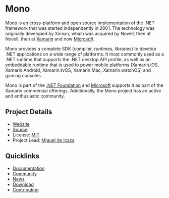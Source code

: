 # Mono

[Mono](http://mono-project.com) is an cross-platform and open source implementation of the .NET framework 
that was started independently in 2001.   The technology was originally developed
by Ximian, which was acquired by Novell, then at Novell, then at [Xamarin](http://xamarin.com) and 
now [Microsoft](http://microsoft.com).

Mono provides a complete SDK (compiler, runtimes, libraries) to develop .NET applications on 
a wide range of platforms.   It most commonly used as a .NET runtime that supports the .NET desktop
API profile, as well as an embeddable runtime that is used to power mobile platforms (Xamarin.iOS,
Xamarin.Android, Xamarin.tvOS, Xamarin.Mac, Xamarin.watchOS) and gaming consoles.

Mono is part of the [.NET Foundation](https://dotnetfoundation.org/) and [Microsoft](https://microsoft.com)
supports it as part of the Xamarin commercial offerings.    Additionally, the Mono project has an active and 
enthusiastic community. 

## Project Details

- [Website](http://www.mono-project.com/)
- [Source](https://github.com/mono/mono)
- License: [MIT](https://github.com/mono/mono/blob/master/LICENSE)
- Project Lead: [Miguel de Icaza](https://github.com/migueldeicaza)

## Quicklinks

- [Documentation](http://www.mono-project.com/docs/)
- [Community](http://www.mono-project.com/community/)
- [News](http://www.mono-project.com/news/)
- [Download](http://www.mono-project.com/download/)
- [Contributing](http://www.mono-project.com/community/contributing/)
